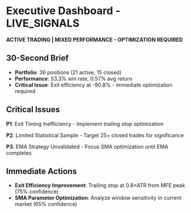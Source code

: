 # Executive Dashboard - LIVE_SIGNALS
**ACTIVE TRADING | MIXED PERFORMANCE - OPTIMIZATION REQUIRED**

## 30-Second Brief
- **Portfolio**: 36 positions (21 active, 15 closed)
- **Performance**: 53.3% win rate, 0.57% avg return
- **Critical Issue**: Exit efficiency at -90.8% - immediate optimization required

## Critical Issues
**P1**: Exit Timing Inefficiency - Implement trailing stop optimization

**P2**: Limited Statistical Sample - Target 25+ closed trades for significance

**P3**: EMA Strategy Unvalidated - Focus SMA optimization until EMA completes

## Immediate Actions
- **Exit Efficiency Improvement**: Trailing stop at 0.8×ATR from MFE peak (75% confidence)
- **SMA Parameter Optimization**: Analyze window sensitivity in current market (65% confidence)

